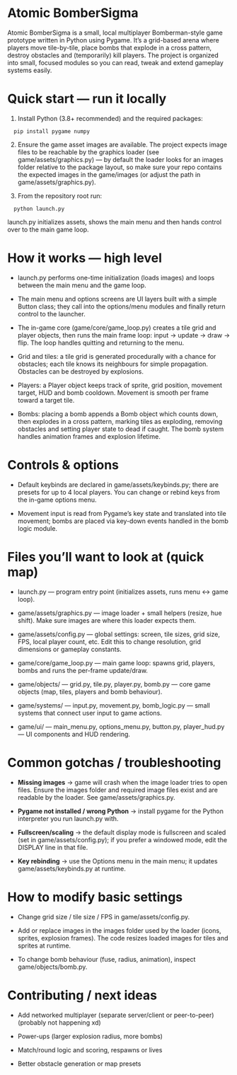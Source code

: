 Atomic BomberSigma
==================

Atomic BomberSigma is a small, local multiplayer Bomberman-style game prototype written in Python using Pygame. It’s a grid-based arena where players move tile-by-tile, place bombs that explode in a cross pattern, destroy obstacles and (temporarily) kill players. The project is organized into small, focused modules so you can read, tweak and extend gameplay systems easily.

Quick start — run it locally
============================

1.  Install Python (3.8+ recommended) and the required packages:
    

`   pip install pygame numpy   `

2.  Ensure the game asset images are available. The project expects image files to be reachable by the graphics loader (see game/assets/graphics.py) — by default the loader looks for an images folder relative to the package layout, so make sure your repo contains the expected images in the game/images (or adjust the path in game/assets/graphics.py).
    
3.  From the repository root run:
    

`   python launch.py   `

launch.py initializes assets, shows the main menu and then hands control over to the main game loop.

How it works — high level
=========================

*   launch.py performs one-time initialization (loads images) and loops between the main menu and the game loop.
    
*   The main menu and options screens are UI layers built with a simple Button class; they call into the options/menu modules and finally return control to the launcher.
    
*   The in-game core (game/core/game\_loop.py) creates a tile grid and player objects, then runs the main frame loop: input → update → draw → flip. The loop handles quitting and returning to the menu.
    
*   Grid and tiles: a tile grid is generated procedurally with a chance for obstacles; each tile knows its neighbours for simple propagation. Obstacles can be destroyed by explosions.
    
*   Players: a Player object keeps track of sprite, grid position, movement target, HUD and bomb cooldown. Movement is smooth per frame toward a target tile.
    
*   Bombs: placing a bomb appends a Bomb object which counts down, then explodes in a cross pattern, marking tiles as exploding, removing obstacles and setting player state to dead if caught. The bomb system handles animation frames and explosion lifetime.
    

Controls & options
==================

*   Default keybinds are declared in game/assets/keybinds.py; there are presets for up to 4 local players. You can change or rebind keys from the in-game options menu.
    
*   Movement input is read from Pygame’s key state and translated into tile movement; bombs are placed via key-down events handled in the bomb logic module.
    

Files you’ll want to look at (quick map)
========================================

*   launch.py — program entry point (initializes assets, runs menu ↔ game loop).
    
*   game/assets/graphics.py — image loader + small helpers (resize, hue shift). Make sure images are where this loader expects them.
    
*   game/assets/config.py — global settings: screen, tile sizes, grid size, FPS, local player count, etc. Edit this to change resolution, grid dimensions or gameplay constants.
    
*   game/core/game\_loop.py — main game loop: spawns grid, players, bombs and runs the per-frame update/draw.
    
*   game/objects/ — grid.py, tile.py, player.py, bomb.py — core game objects (map, tiles, players and bomb behaviour).
    
*   game/systems/ — input.py, movement.py, bomb\_logic.py — small systems that connect user input to game actions.
    
*   game/ui/ — main\_menu.py, options\_menu.py, button.py, player\_hud.py — UI components and HUD rendering.
    

Common gotchas / troubleshooting
================================

*   **Missing images** → game will crash when the image loader tries to open files. Ensure the images folder and required image files exist and are readable by the loader. See game/assets/graphics.py.
    
*   **Pygame not installed / wrong Python** → install pygame for the Python interpreter you run launch.py with.
    
*   **Fullscreen/scaling** → the default display mode is fullscreen and scaled (set in game/assets/config.py); if you prefer a windowed mode, edit the DISPLAY line in that file.
    
*   **Key rebinding** → use the Options menu in the main menu; it updates game/assets/keybinds.py at runtime.
    

How to modify basic settings
============================

*   Change grid size / tile size / FPS in game/assets/config.py.
    
*   Add or replace images in the images folder used by the loader (icons, sprites, explosion frames). The code resizes loaded images for tiles and sprites at runtime.
    
*   To change bomb behaviour (fuse, radius, animation), inspect game/objects/bomb.py.
    

Contributing / next ideas
=========================

*   Add networked multiplayer (separate server/client or peer-to-peer) (probably not happening xd)
    
*   Power-ups (larger explosion radius, more bombs)
    
*   Match/round logic and scoring, respawns or lives
    
*   Better obstacle generation or map presets
